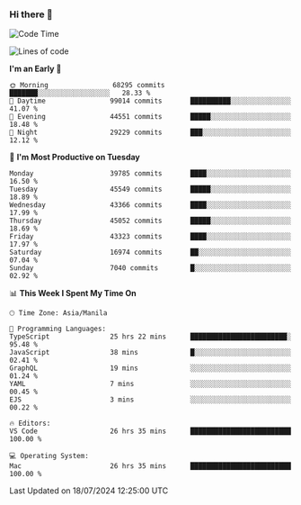 ### Hi there 👋

<!--START_SECTION:waka-->
![Code Time](http://img.shields.io/badge/Code%20Time-5%2C378%20hrs%2040%20mins-blue)

![Lines of code](https://img.shields.io/badge/From%20Hello%20World%20I%27ve%20Written-113.2%20million%20lines%20of%20code-blue)

**I'm an Early 🐤** 

```text
🌞 Morning                68295 commits       ███████░░░░░░░░░░░░░░░░░░   28.33 % 
🌆 Daytime                99014 commits       ██████████░░░░░░░░░░░░░░░   41.07 % 
🌃 Evening                44551 commits       █████░░░░░░░░░░░░░░░░░░░░   18.48 % 
🌙 Night                  29229 commits       ███░░░░░░░░░░░░░░░░░░░░░░   12.12 % 
```
📅 **I'm Most Productive on Tuesday** 

```text
Monday                   39785 commits       ████░░░░░░░░░░░░░░░░░░░░░   16.50 % 
Tuesday                  45549 commits       █████░░░░░░░░░░░░░░░░░░░░   18.89 % 
Wednesday                43366 commits       ████░░░░░░░░░░░░░░░░░░░░░   17.99 % 
Thursday                 45052 commits       █████░░░░░░░░░░░░░░░░░░░░   18.69 % 
Friday                   43323 commits       ████░░░░░░░░░░░░░░░░░░░░░   17.97 % 
Saturday                 16974 commits       ██░░░░░░░░░░░░░░░░░░░░░░░   07.04 % 
Sunday                   7040 commits        █░░░░░░░░░░░░░░░░░░░░░░░░   02.92 % 
```


📊 **This Week I Spent My Time On** 

```text
🕑︎ Time Zone: Asia/Manila

💬 Programming Languages: 
TypeScript               25 hrs 22 mins      ████████████████████████░   95.48 % 
JavaScript               38 mins             █░░░░░░░░░░░░░░░░░░░░░░░░   02.41 % 
GraphQL                  19 mins             ░░░░░░░░░░░░░░░░░░░░░░░░░   01.24 % 
YAML                     7 mins              ░░░░░░░░░░░░░░░░░░░░░░░░░   00.45 % 
EJS                      3 mins              ░░░░░░░░░░░░░░░░░░░░░░░░░   00.22 % 

🔥 Editors: 
VS Code                  26 hrs 35 mins      █████████████████████████   100.00 % 

💻 Operating System: 
Mac                      26 hrs 35 mins      █████████████████████████   100.00 % 
```


 Last Updated on 18/07/2024 12:25:00 UTC
<!--END_SECTION:waka-->


<!--
**rad182/rad182** is a ✨ _special_ ✨ repository because its `README.md` (this file) appears on your GitHub profile.

Here are some ideas to get you started:

- 🔭 I’m currently working on ...
- 🌱 I’m currently learning ...
- 👯 I’m looking to collaborate on ...
- 🤔 I’m looking for help with ...
- 💬 Ask me about ...
- 📫 How to reach me: ...
- 😄 Pronouns: ...
- ⚡ Fun fact: ...
-->
